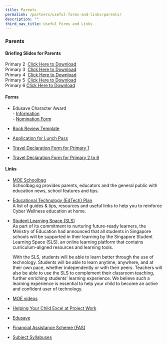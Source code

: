 ```yaml
---
title: Parents
permalink: /partners/useful-forms-and-links/parents/
description: ""
third_nav_title: Useful Forms and Links
---
```

### **Parents**
#### **Briefing Slides for Parents**
Primary 2&nbsp;&nbsp;[Click Here to Download](/files/Useful%20Forms%20and%20Links/P2%20Briefing%20for%20Parents.pdf)<br>
Primary 3&nbsp;&nbsp;[Click Here to Download](https://peiyingpri.moe.edu.sg/qql/slot/u161/2021%20briefing%20slides/P3%20Briefing%20for%20Parents.pdf)<br>
Primary 4&nbsp;&nbsp;[Click Here to Download](https://peiyingpri.moe.edu.sg/qql/slot/u161/2021%20briefing%20slides/P4%20Briefing%20for%20parents.pdf)<br>
Primary 5&nbsp;&nbsp;[Click Here to Download](/files/Useful%20Forms%20and%20Links/P5%20Briefing%20for%20Parents.pdf)<br>
Primary 6  [Click Here to Download](/files/Useful%20Forms%20and%20Links/P6%20Briefing%20for%20Parents_compressed.pdf)

#### **Forms**
*   Edusave Character Award  
    \-  [Information](/files/Useful%20Forms%20and%20Links/ECHA%20%202020.pdf)<br>
    \- [Nomination Form](/files/Useful%20Forms%20and%20Links/ECHA_Nomination%20Forms%202020%20(Parents).pdf) 
    
*   [Book Review Template](/files/Useful%20Forms%20and%20Links/Book_Review_Template(Jun_12).pdf) 
      
    
*   [Application for Lunch Pass](/files/Useful%20Forms%20and%20Links/application%20form%20for%20lunch%20pass.pdf)
      
    
*   [Travel Declaration Form for Primary 1](/files/Useful%20Forms%20and%20Links/travel%20declaration%20p1.pdf)
      
    
*   [Travel Declaration Form for Primary 2 to 6](/files/Useful%20Forms%20and%20Links/travel%20declaration%20p2-p6.pdf)

#### **Links**
*   [MOE Schoolbag](https://www.schoolbag.edu.sg/) <br>
    Schoolbag.sg provides parents, educators and the general public with education news, school features and tips.  
      
    
*   [Educational Technology (EdTech) Plan](https://www.moe.gov.sg/education-in-sg/educational-technology-journey/edtech-plan)<br>
A list of guides &amp; tips, resources and useful links to help you to reinforce Cyber Wellness education at home.  
      
    
*   [Student Learning Space (SLS)](https://vle.learning.moe.edu.sg/login)  <br>
    As part of its commitment to nurturing future-ready learners, the Ministry of Education had announced that all students in Singapore schools will be supported in their learning by the Singapore Student Learning Space (SLS), an online learning platform that contains curriculum-aligned resources and learning tools.
    
    With the SLS, students will be able to learn better through the use of technology. Students will be able to learn anytime, anywhere, and at their own pace, whether independently or with their peers. Teachers will also be able to use the SLS to complement their classroom teaching, further enriching students’ learning experience. We believe such a learning experience is essential to help your child to become an active and confident user of technology.
    
*   [MOE videos](https://www.youtube.com/channel/UC8PAXQlNeQ5w4n4uKC0hRmw)

*   [Helping Your Child Excel at Project Work](https://www.nlb.gov.sg/sure/wp-content/uploads/2013/07/Parents-guidebook_FA.pdf)  
      
    
*   [Edusave](https://www.moe.gov.sg/education/edusave)  
      
    
*   [Financial Assistance Scheme (FAS)](https://www.moe.gov.sg/financial-matters/financial-assistance)
      
    
*   [Subject Syllabuses](https://www.moe.gov.sg/primary/curriculum/syllabus)